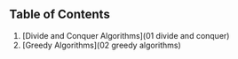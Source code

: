 ## Table of Contents

1. [Divide and Conquer Algorithms](01 divide and conquer)
2. [Greedy Algorithms](02 greedy algorithms)

